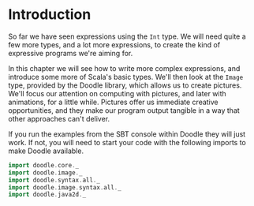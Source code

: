 # Introduction

So far we have seen expressions using the `Int` type. We will need quite a few more types, and a lot more expressions, to create the kind of expressive programs we're aiming for. 

In this chapter we will see how to write more complex expressions, and introduce some more of Scala's basic types. We'll then look at the `Image` type, provided by the Doodle library, which allows us to create pictures. We'll focus our attention on computing with pictures, and later with animations, for a little while. Pictures offer us immediate creative opportunities, and they make our program output tangible in a way that other approaches can't deliver. 

<div class="callout callout-info">
If you run the examples from the SBT console within Doodle they will just work. If not, you will need to start your code with the following imports to make Doodle available.

```scala mdoc
import doodle.core._
import doodle.image._
import doodle.syntax.all._
import doodle.image.syntax.all._
import doodle.java2d._
```
</div>
